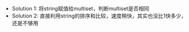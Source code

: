 - Solution 1: 将string赋值给multiset，判断multiset是否相同
- Solution 2: 直接利用string的排序和比较，速度稍快，其实也没比1快多少，还是不够用

